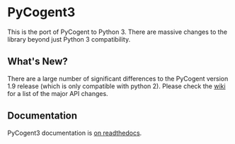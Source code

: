 # PyCogent3

This is the port of PyCogent to Python 3. There are massive changes to the library beyond just Python 3 compatibility.

## What's New?

There are a large number of significant differences to the PyCogent version 1.9 release (which is only compatible with python 2). Please check the [wiki](https://bitbucket.org/pycogent3/cogent3/wiki/Home) for a list of the major API changes.

## Documentation

PyCogent3 documentation is [on readthedocs](http://cogent3.rtfd.io/).
